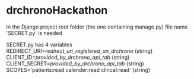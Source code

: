 # drchronoHackathon
In the Django project root folder (the one containing manage.py) file name 'SECRET.py' is needed

SECRET.py has 4 variables
REDIRECT_URI=*redirect_uri_registered_on_drchrono* (string)
CLIENT_ID=*provided_by_drchrono_api_tab* (string)
CLIENT_SECRET=*provided_by_drchrono_api_tab* (string)
SCOPES='patients:read calender:read clincal:read' (string)
